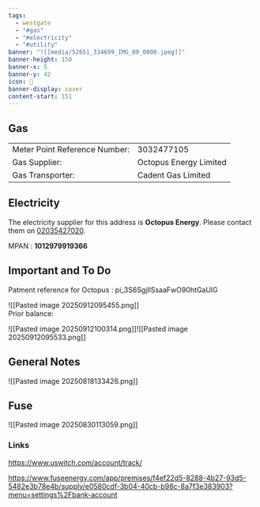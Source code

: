 ```yaml
---
tags:
  - westgate
  - "#gas"
  - "#electricity"
  - "#utility"
banner: "![[media/52651_334699_IMG_00_0000.jpeg]]"
banner-height: 150
banner-x: 5
banner-y: 42
icon: 🏡
banner-display: cover
content-start: 151
---
```

## Gas

|                               |                        |
| ----------------------------- | ---------------------- |
| Meter Point Reference Number: | 3032477105             |
| Gas Supplier:                 | Octopus Energy Limited |
| Gas Transporter:              | Cadent Gas Limited     |

## Electricity

The electricity supplier for this address is **Octopus Energy**. Please contact them on [02035427020](tel:02035427020).

MPAN : **1012979919366**
## Important and To Do

Patment reference for Octopus : pi_3S6SgjIlSsaaFwO90htGaUlG

![[Pasted image 20250912095455.png]]  
Prior balance:

![[Pasted image 20250912100314.png]]![[Pasted image 20250912095533.png]]
## General Notes

![[Pasted image 20250818133426.png]]

## Fuse

![[Pasted image 20250830113059.png]]

### Links

<https://www.uswitch.com/account/track/>

<https://www.fuseenergy.com/app/premises/f4ef22d5-8288-4b27-93d5-5482e3b78e4b/supply/e0580cdf-3b04-40cb-b98c-8a7f3e383903?menu=settings%2Fbank-account>

